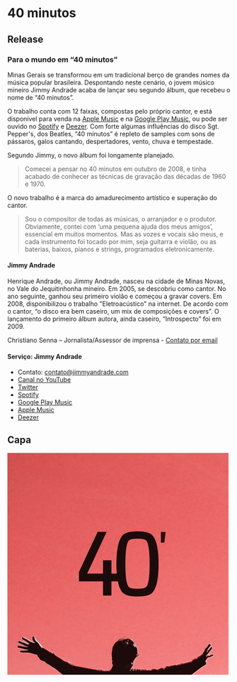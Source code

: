 # 40 minutos
## Release
### Para o mundo em “40 minutos”
Minas Gerais se transformou em um tradicional berço de grandes nomes da música popular brasileira. Despontando neste cenário, o jovem músico mineiro Jimmy Andrade acaba de lançar seu segundo álbum, que recebeu o nome de “40 minutos”.

O trabalho conta com 12 faixas, compostas pelo próprio cantor, e está disponível para venda na [Apple Music](https://itunes.apple.com/br/album/40-minutos/id678083980) e na [Google Play Music](https://play.google.com/store/music/album/Jimmy_Andrade_40_Minutos?id=Bpin4665vkodc35pbw42rlseb4a), ou pode ser ouvido no [Spotify](https://play.spotify.com/album/4YZsM60SKtA9R68feMQHdk) e [Deezer](http://www.deezer.com/album/6695875). Com forte algumas influências do disco Sgt. Pepper's, dos Beatles, “40 minutos” é repleto de samples com sons de pássaros, galos cantando, despertadores, vento, chuva e tempestade. 

Segundo Jimmy, o novo álbum foi longamente planejado.

<blockquote>Comecei a pensar no 40 minutos em outubro de 2008, e tinha acabado de conhecer as técnicas de gravação das décadas de 1960 e 1970.</blockquote>

O novo trabalho é a marca do amadurecimento artístico e superação do cantor.

<blockquote>Sou o compositor de todas as músicas, o arranjador e o produtor. Obviamente, contei com ‘uma pequena ajuda dos meus amigos’, essencial em muitos momentos. Mas as vozes e vocais são meus, e cada instrumento foi tocado por mim, seja guitarra e violão, ou as baterias, baixos, pianos e strings, programados eletronicamente.</blockquote>

#### Jimmy Andrade
Henrique Andrade, ou Jimmy Andrade, nasceu na cidade de Minas Novas, no Vale do Jequitinhonha mineiro. Em 2005, se descobriu como cantor. No ano seguinte, ganhou seu primeiro violão e começou a gravar covers. Em 2008, disponibilizou o trabalho "Eletroacústico" na internet. De acordo com o cantor, “o disco era bem caseiro, um mix de composições e covers”. 
O lançamento do primeiro álbum autora, ainda caseiro, “Introspecto” foi em 2009.

Christiano Senna – Jornalista/Assessor de imprensa - [Contato por email](mailto:christianodsenna@yahoo.com.br)

#### Serviço: Jimmy Andrade
* Contato: contato@jimmyandrade.com
* [Canal no YouTube](https://www.youtube.com/user/jimmyandradebr)
* [Twitter](https://twitter.com/jimmyandrade)
* [Spotify](https://open.spotify.com/artist/5cXCuau8jCVmsRoFYj5oGB)
* [Google Play Music](https://play.google.com/store/music/artist/Jimmy_Andrade?id=Avqhy3od6pgogr3e7he4n3in6vi)
* [Apple Music](https://itunes.apple.com/br/artist/jimmy-andrade/id678083982)
* [Deezer](http://www.deezer.com/artist/4899713)

## Capa
![Capa do álbum 40 minutos](cover-web-500x500.jpg)
